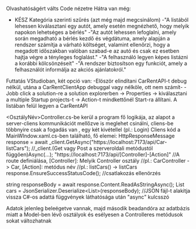 Olvashatóságért válts Code nézetre
Hátra van még:
- KÉSZ                       Kategória szerinti szűrés (azt még majd megcsinálom)
-"A listából lehessen kiválasztani egy autót, amely esetén megnézhető, hogy melyik napokon lehetséges a bérlés"
-"Az autót lehessen lefoglalni, amely során megadható a bérlés kezdő és végdátuma, amely
  alapján a rendszer számítja a várható költséget, valamint ellenőrzi, hogy a megadott
  időszakban valóban szabad-e az autó és csak ez esetben hajtja végre a tényleges foglalást."
-"A felhasználó legyen képes listázni a korábbi kölcsönzéseit"
-"A rendszer biztosítson egy funkciót, amely a felhasználót informálja az akciós ajánlatokról."

Futtatás VStudioban, két opció van:
-Elöször elindítani CarRentAPI-t debug nélkül, utána a CarRentClientApp debuggal vagy nélköle, ott nem számít-
-Jobb click a solution-re a solution explorerben -> Properties -> kiválasztani a multiple Startup projects-t -> Action-t mindkettőnél Start-ra állítani. A listában felül legyen a CarRentAPI

<OsztályNév>Controller.cs-be kerül a program fő logikája, az alapot a server-cliens kommunikációt mellőzve is meglehet csinálni, cliens-be többnyire csak a fogadás van , egy két kivétellel (pl.: Login)
Cliens kód a MainWIndow.xaml.cs-ben található, fő elemei:
  HttpResponseMessage response = await _client.GetAsync("https://localhost:7173/api/Car-listCars");   //_client.(Get vagy Post a szerveroldali metódustól függöen)Async(...);
                                                        "https://localhost:7173/api/[Controller]-[Action]"  //A route definiálása, [Controller]: Melyik Controller osztály
                                                                                                            //pl.: CarController -> Car, [Action]: metódus név
                                                                                                            //pl.: listCars() -> listCars
  response.EnsureSuccessStatusCode();    //csatlakozás ellenörzés
      
  string responseBody = await response.Content.ReadAsStringAsync();
  List<Car> cars = JsonSerializer.Deserialize<List<Car>>(responseBody);   //JSON fájl-t alakitja vissza C#-os adattá
  függvények láthatósága után "async" kulcsszó

Adatok jelenleg beleégetve vannak, majd második beadandóra az adatbázis miatt a Model-ben lévő osztályok és esélyesen a Controlleres metódusok sokat változhatnak
